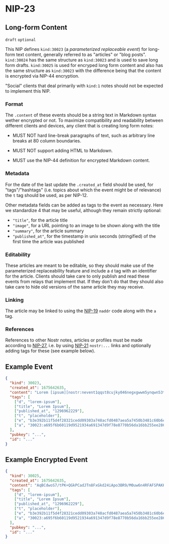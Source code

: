 NIP-23
======

Long-form Content
-----------------

`draft` `optional`

This NIP defines `kind:30023` (a _parameterized replaceable event_) for long-form text content, generally referred to as "articles" or "blog posts". `kind:30024` has the same structure as `kind:30023` and is used to save long form drafts. `kind:30025` is used for encryped long form content and also has the same structure as `kind:30023` with the difference being that the content is encrypted via NIP-44 encryption.

"Social" clients that deal primarily with `kind:1` notes should not be expected to implement this NIP.

### Format

The `.content` of these events should be a string text in Markdown syntax wether encrypted or not. To maximize compatibility and readability between different clients and devices, any client that is creating long form notes:

- MUST NOT hard line-break paragraphs of text, such as arbitrary line breaks at 80 column boundaries.

- MUST NOT support adding HTML to Markdown.

- MUST use the NIP-44 definition for encrypted Markdown content.

### Metadata

For the date of the last update the `.created_at` field should be used, for "tags"/"hashtags" (i.e. topics about which the event might be of relevance) the `t` tag should be used, as per NIP-12.

Other metadata fields can be added as tags to the event as necessary. Here we standardize 4 that may be useful, although they remain strictly optional:

- `"title"`, for the article title
- `"image"`, for a URL pointing to an image to be shown along with the title
- `"summary"`, for the article summary
- `"published_at"`, for the timestamp in unix seconds (stringified) of the first time the article was published

### Editability

These articles are meant to be editable, so they should make use of the parameterized replaceability feature and include a `d` tag with an identifier for the article. Clients should take care to only publish and read these events from relays that implement that. If they don't do that they should also take care to hide old versions of the same article they may receive.

### Linking

The article may be linked to using the [NIP-19](19.md) `naddr` code along with the `a` tag.

### References

References to other Nostr notes, articles or profiles must be made according to [NIP-27](27.md), i.e. by using [NIP-21](21.md) `nostr:...` links and optionally adding tags for these (see example below).

## Example Event

```json
{
  "kind": 30023,
  "created_at": 1675642635,
  "content": "Lorem [ipsum][nostr:nevent1qqst8cujky046negxgwwm5ynqwn53t8aqjr6afd8g59nfqwxpdhylpcpzamhxue69uhhyetvv9ujuetcv9khqmr99e3k7mg8arnc9] dolor sit amet, consectetur adipiscing elit, sed do eiusmod tempor incididunt ut labore et dolore magna aliqua. Ut enim ad minim veniam, quis nostrud exercitation ullamco laboris nisi ut aliquip ex ea commodo consequat. Duis aute irure dolor in reprehenderit in voluptate velit esse cillum dolore eu fugiat nulla pariatur. Excepteur sint occaecat cupidatat non proident, sunt in culpa qui officia deserunt mollit anim id est laborum.\n\nRead more at nostr:naddr1qqzkjurnw4ksz9thwden5te0wfjkccte9ehx7um5wghx7un8qgs2d90kkcq3nk2jry62dyf50k0h36rhpdtd594my40w9pkal876jxgrqsqqqa28pccpzu.",
  "tags": [
    ["d", "lorem-ipsum"],
    ["title", "Lorem Ipsum"],
    ["published_at", "1296962229"],
    ["t", "placeholder"],
    ["e", "b3e392b11f5d4f28321cedd09303a748acfd0487aea5a7450b3481c60b6e4f87", "wss://relay.example.com"],
    ["a", "30023:a695f6b60119d9521934a691347d9f78e8770b56da16bb255ee286ddf9fda919:ipsum", "wss://relay.nostr.org"]
  ],
  "pubkey": "...",
  "id": "..."
}
```

## Example Encrypted Event

```json
{
  "kind": 30025,
  "created_at": 1675642635,
  "content": "AqBCdwoS7/tPK+QGkPCadJTn8FxGkd24iApo3BR9/M0uw6n4RFAFSPAKKMgkzVMoRyR3ZS/aqATDFvoZJOkE9cPG/TAzmyZvr/WUIS8kLmuI1dCA+itFF6+ULZqbkWS0YcVU0j6UDvMBvVlGTzHz+UHzWYJLUq2LnlynJtFap5k8560+tBGtxi9Gx2NIycKgbOUv0gEqhfVzAwvg1IhTltfSwOeZXvDvd40rozONRxwq8hjKy+4DbfrO0iRtlT7G/eVEO9aJJnqagomFSkqCscttf/o6VeT2+A9JhcSxLmjcKFG3FEK3Try/WkarJa1jM3lMRQqVOZrzHAaLFW/5sXano6DqqC5ERD6CcVVsrny0tYN4iHHB8BHJ9zvjff0NjLGG/v5Wsy31+BwZA8cUlfAZ0f5EYRo9/vKSd8TV0wRb9DQ=",
  "tags": [
    ["d", "lorem-ipsum"],
    ["title", "Lorem Ipsum"],
    ["published_at", "1296962229"],
    ["t", "placeholder"],
    ["e", "b3e392b11f5d4f28321cedd09303a748acfd0487aea5a7450b3481c60b6e4f87", "wss://relay.example.com"],
    ["a", "30023:a695f6b60119d9521934a691347d9f78e8770b56da16bb255ee286ddf9fda919:ipsum", "wss://relay.nostr.org"]
  ],
  "pubkey": "...",
  "id": "..."
}
```

